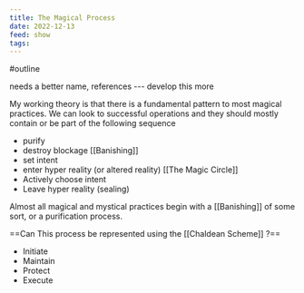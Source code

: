 ```yaml
---
title: The Magical Process
date: 2022-12-13
feed: show
tags: 
---
```

#outline

<span class="hltxt"> needs a better name, references --- develop this more </span>

My working theory is that there is a fundamental pattern to most magical practices. We can look to successful operations and they should mostly contain or be part of the following sequence

- purify 
- destroy blockage [[Banishing]]
- set intent
- enter hyper reality (or altered reality) [[The Magic Circle]]
- Actively choose intent
- Leave hyper reality (sealing)


Almost all magical and mystical practices begin with a [[Banishing]] of some sort, or a purification process.

==Can This process be represented using the [[Chaldean Scheme]] ?==
- Initiate
- Maintain
- Protect
- Execute